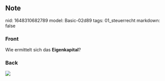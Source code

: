 ## Note
nid: 1648310682789
model: Basic-02d89
tags: 01_steuerrecht
markdown: false

### Front
Wie ermittelt sich das <b>Eigenkapital</b>?

### Back
<img src="41177430.png">
